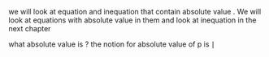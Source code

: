 we will  look at equation  and   inequation  that  contain absolute value .  We  will  look  at equations  with  absolute  value in them  and  look  at inequation in the next chapter 


what absolute value is  ?  the  notion  for absolute value of   p  is  $\mid$